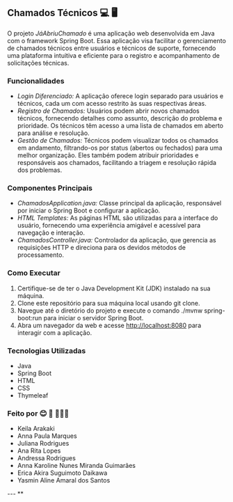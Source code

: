 ## Chamados Técnicos 💻 🖥️

O projeto *JáAbriuChamado* é uma aplicação web desenvolvida em Java com o framework Spring Boot. Essa aplicação visa facilitar o gerenciamento de chamados técnicos entre usuários e técnicos de suporte, fornecendo uma plataforma intuitiva e eficiente para o registro e acompanhamento de solicitações técnicas.

### Funcionalidades

- *Login Diferenciado:* A aplicação oferece login separado para usuários e técnicos, cada um com acesso restrito às suas respectivas áreas.
- *Registro de Chamados:* Usuários podem abrir novos chamados técnicos, fornecendo detalhes como assunto, descrição do problema e prioridade. Os técnicos têm acesso a uma lista de chamados em aberto para análise e resolução.
- *Gestão de Chamados:* Técnicos podem visualizar todos os chamados em andamento, filtrando-os por status (abertos ou fechados) para uma melhor organização. Eles também podem atribuir prioridades e responsáveis aos chamados, facilitando a triagem e resolução rápida dos problemas.

### Componentes Principais

- *ChamadosApplication.java:* Classe principal da aplicação, responsável por iniciar o Spring Boot e configurar a aplicação.
- *HTML Templates:* As páginas HTML são utilizadas para a interface do usuário, fornecendo uma experiência amigável e acessível para navegação e interação.
- *ChamadosController.java:* Controlador da aplicação, que gerencia as requisições HTTP e direciona para os devidos métodos de processamento.

### Como Executar

1. Certifique-se de ter o Java Development Kit (JDK) instalado na sua máquina.
2. Clone este repositório para sua máquina local usando git clone.
3. Navegue até o diretório do projeto e execute o comando ./mvnw spring-boot:run para iniciar o servidor Spring Boot.
4. Abra um navegador da web e acesse [http://localhost:8080](http://localhost:8080) para interagir com a aplicação.

### Tecnologias Utilizadas

- Java
- Spring Boot
- HTML
- CSS
- Thymeleaf

### Feito por 😊 🤝 💛💛💛

- Keila Arakaki
- Anna Paula Marques
- Juliana Rodrigues
- Ana Rita Lopes
- Andressa Rodrigues
- Anna Karoline Nunes Miranda Guimarães
- Erica Akira Suguimoto Daikawa
- Yasmin Aline Amaral dos Santos

--- **

